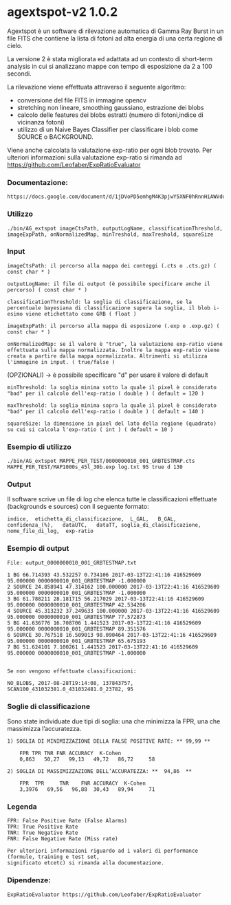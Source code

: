 # agextspot-v2 1.0.2

Agextspot è un software di rilevazione automatica di Gamma Ray Burst in un file FITS che contiene la lista di fotoni ad alta energia di una certa regione di cielo.

La versione 2 è stata migliorata ed adattata ad un contesto di short-term analysis in cui si analizzano mappe con tempo di esposizione da 2 a 100 secondi. 

La rilevazione viene effettuata attraverso il seguente algoritmo:
* conversione del file FITS in immagine opencv
* stretching non lineare, smoothing gaussiano, estrazione dei blobs
* calcolo delle features dei blobs estratti (numero di fotoni,indice di vicinanza fotoni)
* utilizzo di un Naive Bayes Classifier per classificare i blob come SOURCE o BACKGROUND.
		  
Viene anche calcolata la valutazione exp-ratio per ogni blob trovato. Per ulteriori informazioni sulla valutazione exp-ratio si rimanda ad https://github.com/Leofaber/ExpRatioEvaluator

### Documentazione: 
	
	https://docs.google.com/document/d/1jDVoPD5emhgM4K3pjwY5XNF0hRnnHiAWVdoTvMgOEwk/edit#heading=h.568bs0t6yg27

### Utilizzo

	./bin/AG_extspot imageCtsPath, outputLogName, classificationThreshold, imageExpPath, onNormalizedMap, minTreshold, maxTreshold, squareSize
	

### Input

	imageCtsPath: il percorso alla mappa dei conteggi (.cts o .cts.gz) ( const char * )
	
	outputLogName: il file di output (è possibile specificare anche il percorso) ( const char * )
	
	classificationThreshold: la soglia di classificazione, se la percentuale bayesiana di classificazione supera la soglia, il blob i-esimo viene etichettato come GRB ( float )
	
	imageExpPath: il percorso alla mappa di esposizone (.exp o .exp.gz) ( const char * )
	
	onNormalizedMap: se il valore è "true", la valutazione exp-ratio viene effettuata sulla mappa normalizzata. Inoltre la mappa exp-ratio viene creata a partire dalla mappa normalizzata. Altrimenti si utilizza l'immagine in input. ( true/false )
	
(OPZIONALI) -> è possibile specificare "d" per usare il valore di default

	minThreshold: la soglia minima sotto la quale il pixel è considerato "bad" per il calcolo dell'exp-ratio ( double ) ( default = 120 )
	
	maxThreshold: la soglia minima sopra la quale il pixel è considerato "bad" per il calcolo dell'exp-ratio ( double ) ( default = 140 )

	squareSize: la dimensione in pixel del lato della regione (quadrato) su cui si calcola l'exp-ratio ( int ) ( default = 10 )

### Esempio di utilizzo

	./bin/AG_extspot MAPPE_PER_TEST/0000000010_001_GRBTESTMAP.cts MAPPE_PER_TEST/MAP1000s_45l_30b.exp log.txt 95 true d 130
 	

### Output
	
Il software scrive un file di log che elenca tutte le classificazioni effettuate (backgrounds e sources) con il seguente formato:	

	indice,  etichetta_di_classificazione,  L_GAL,   B_GAL,   confidenza_(%),   dataUTC,   dataTT, soglia_di_classificazione,  nome_file_di_log,  exp-ratio     

	
### Esempio di output

	File: output_0000000010_001_GRBTESTMAP.txt

	1 BG 66.714393 43.532257 0.734106 2017-03-13T22:41:16 416529609 95.000000 0000000010_001_GRBTESTMAP -1.000000
	2 SOURCE 24.858941 47.314162 100.000000 2017-03-13T22:41:16 416529609 95.000000 0000000010_001_GRBTESTMAP -1.000000
	3 BG 61.788211 28.181715 56.217029 2017-03-13T22:41:16 416529609 95.000000 0000000010_001_GRBTESTMAP 42.534206
	4 SOURCE 45.313232 37.249633 100.000000 2017-03-13T22:41:16 416529609 95.000000 0000000010_001_GRBTESTMAP 77.572873
	5 BG 41.636776 16.708706 1.441523 2017-03-13T22:41:16 416529609 95.000000 0000000010_001_GRBTESTMAP 89.351576
	6 SOURCE 30.767518 16.509013 98.090464 2017-03-13T22:41:16 416529609 95.000000 0000000010_001_GRBTESTMAP 65.675193
	7 BG 51.624101 7.100261 1.441523 2017-03-13T22:41:16 416529609 95.000000 0000000010_001_GRBTESTMAP -1.000000


	Se non vengono effettuate classificazioni:
	
	NO_BLOBS, 2017-08-28T19:14:08, 137843757, SCAN100_431032381.0_431032481.0_23782, 95



### Soglie di classificazione

Sono state individuate due tipi di soglia: una che minimizza la FPR, una che massimizza l’accuratezza.

	1) SOGLIA DI MINIMIZZAZIONE DELLA FALSE POSITIVE RATE: ** 99,99 **

		FPR	TPR	TNR	FNR	ACCURACY  K-Cohen
		0,863   50,27   99,13   49,72   86,72	  58	

	2) SOGLIA DI MASSIMIZZAZIONE DELL’ACCURATEZZA: **  94,86  **

		FPR	 TPR	 TNR	FNR	ACCURACY  K-Cohen  
		3,3976	 69,56	 96,88	30,43	89,94	  71	   

### Legenda

	FPR: False Positive Rate (False Alarms)
	TPR: True Positive Rate
	TNR: True Negative Rate
	FNR: False Negative Rate (Miss rate)

	Per ulteriori informazioni riguardo ad i valori di performance (formule, training e test set,
	significato etcetc) si rimanda alla documentazione.
	
### Dipendenze:

	ExpRatioEvaluator https://github.com/Leofaber/ExpRatioEvaluator
